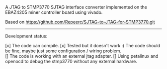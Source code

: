 A JTAG to STMP3770 SJTAG interface converter implemented on the EBAZ4205 miner controller board using vivado.

Based on https://github.com/Repeerc/SJTAG-to-JTAG-for-STMP3770.git


---------------

Development status:

[x] The code can compile.
[x] Tested but it doesn't work :( The code should be fine, maybe just some configuration / wiring problem.  
[] The code is working with an external jtag adapter.
[] Using petalinux and openocd to debug the stmp3770 without any external hardware.
